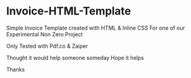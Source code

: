 # Invoice-HTML-Template

Simple Invoice Template created with HTML & Inline CSS
For one of our Experimental Non Zero Project

Only Tested with Pdf.co & Zaiper

Thought it would help someone someday 
Hope it helps

Thanks
